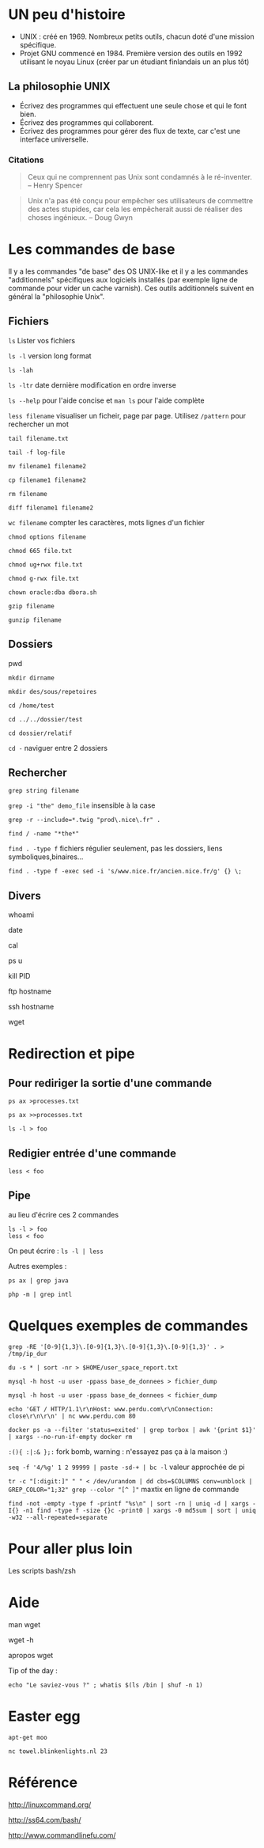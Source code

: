 
# UN peu d'histoire

- UNIX : créé en 1969. Nombreux petits outils, chacun doté d'une mission spécifique.
- Projet GNU commencé en 1984. Première version des outils en 1992 utilisant le noyau Linux (créer par un étudiant finlandais un an plus tôt)

## La philosophie UNIX 

- Écrivez des programmes qui effectuent une seule chose et qui le font bien.
- Écrivez des programmes qui collaborent.
- Écrivez des programmes pour gérer des flux de texte, car c'est une interface universelle.

### Citations

> Ceux qui ne comprennent pas Unix sont condamnés à le ré-inventer.
>  – Henry Spencer

> Unix n'a pas été conçu pour empêcher ses utilisateurs de commettre des actes stupides, car cela les empêcherait aussi de réaliser des choses ingénieux.
>  – Doug Gwyn

# Les commandes de base

Il y a les commandes "de base" des OS UNIX-like et il y a les commandes "additionnels" spécifiques aux logiciels installés (par exemple ligne de commande pour vider un cache varnish). Ces outils additionnels suivent en général la "philosophie Unix".

## Fichiers

```ls``` Lister vos fichiers

```ls -l``` version long format

```ls -lah```

```ls -ltr``` date dernière modification en ordre inverse

```ls --help``` pour l'aide concise et ```man ls``` pour l'aide complète

```less filename``` visualiser un ficheir, page par page. Utilisez ```/pattern``` pour rechercher un mot

```tail filename.txt```

```tail -f log-file```

```mv filename1 filename2```

```cp filename1 filename2```

```rm filename```

```diff filename1 filename2```

```wc filename``` compter les caractères, mots lignes d'un fichier

```chmod options filename```

```chmod 665 file.txt```

```chmod ug+rwx file.txt```

```chmod g-rwx file.txt```

```chown oracle:dba dbora.sh```

```gzip filename```

```gunzip filename```

## Dossiers

pwd

```mkdir dirname```

```mkdir des/sous/repetoires```

```cd /home/test```

```cd ../../dossier/test```

```cd dossier/relatif```

```cd -``` naviguer entre 2 dossiers


## Rechercher

```grep string filename```

```grep -i "the" demo_file``` insensible à la case

```grep -r --include=*.twig "prod\.nice\.fr" .```

```find / -name "*the*"```

```find . -type f``` fichiers régulier seulement, pas les dossiers, liens symboliques,binaires...

```find . -type f -exec sed -i 's/www.nice.fr/ancien.nice.fr/g' {} \;```

## Divers

whoami

date

cal

ps u

kill PID

ftp hostname

ssh hostname

wget

# Redirection et pipe

## Pour rediriger la sortie d'une commande

```ps ax >processes.txt```

```ps ax >>processes.txt```

```ls -l > foo```

## Redigier entrée d'une commande

```less < foo```

## Pipe

au lieu d'écrire ces 2 commandes

```
ls -l > foo
less < foo
```

On peut écrire : ```ls -l | less```

Autres exemples :

```ps ax | grep java```

```php -m | grep intl```

# Quelques exemples de commandes

```grep -RE '[0-9]{1,3}\.[0-9]{1,3}\.[0-9]{1,3}\.[0-9]{1,3}' . > /tmp/ip_dur```

```du -s * | sort -nr > $HOME/user_space_report.txt```

```mysql -h host -u user -ppass base_de_donnees > fichier_dump```

```mysql -h host -u user -ppass base_de_donnees < fichier_dump```

```echo 'GET / HTTP/1.1\r\nHost: www.perdu.com\r\nConnection: close\r\n\r\n' | nc www.perdu.com 80```

```docker ps -a --filter 'status=exited' | grep torbox | awk '{print $1}' | xargs --no-run-if-empty docker rm```

```:(){ :|:& };:``` fork bomb, warning : n'essayez pas ça à la maison :)

```seq -f '4/%g' 1 2 99999 | paste -sd-+ | bc -l``` valeur approchée de pi

```tr -c "[:digit:]" " " < /dev/urandom | dd cbs=$COLUMNS conv=unblock | GREP_COLOR="1;32" grep --color "[^ ]"``` maxtix en ligne de commande

```find -not -empty -type f -printf "%s\n" | sort -rn | uniq -d | xargs -I{} -n1 find -type f -size {}c -print0 | xargs -0 md5sum | sort | uniq -w32 --all-repeated=separate```

# Pour aller plus loin

Les scripts bash/zsh

# Aide

man wget

wget -h

apropos wget

Tip of the day :

```echo "Le saviez-vous ?" ; whatis $(ls /bin | shuf -n 1)```


# Easter egg 

```apt-get moo```

```nc towel.blinkenlights.nl 23```

# Référence

http://linuxcommand.org/

http://ss64.com/bash/

http://www.commandlinefu.com/


